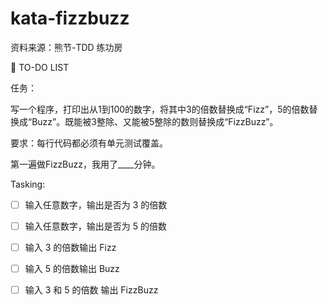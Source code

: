 # kata-fizzbuzz
资料来源：熊节-TDD 练功房

📌 TO-DO LIST

任务：

写一个程序，打印出从1到100的数字，将其中3的倍数替换成“Fizz”，5的倍数替换成“Buzz”。既能被3整除、又能被5整除的数则替换成“FizzBuzz”。

要求：每行代码都必须有单元测试覆盖。



第一遍做FizzBuzz，我用了____分钟。



Tasking:

- [ ] 输入任意数字，输出是否为 3 的倍数
- [ ] 输入任意数字，输出是否为 5 的倍数

- [ ] 输入 3 的倍数输出 Fizz
- [ ] 输入 5 的倍数输出 Buzz
- [ ] 输入 3 和 5 的倍数 输出 FizzBuzz
